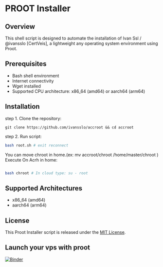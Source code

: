 # PROOT Installer

## Overview

This shell script is designed to automate the installation of Ivan Ssl / @ivansslo [CertVeis], a lightweight any operating system environment using Proot.

## Prerequisites

- Bash shell environment
- Internet connectivity
- Wget installed
- Supported CPU architecture: x86_64 (amd64) or aarch64 (arm64)

## Installation

step 1. Clone the repository:

    
    git clone https://github.com/ivansslo/accroot && cd accroot
    
    
step 2. Run script:

  ```sh
  bash root.sh # exit reconnect
  ```
  
You can move chroot in home.(ex: mv accroot/chroot /home/master/chroot )
Execute On Acrh in home:
    
  ```sh
  
  bash chroot # In cloud type: su - root
  ```

## Supported Architectures

- x86_64 (amd64)
- aarch64 (arm64)

## License

This Proot Installer script is released under the [MIT License](LICENSE).

## Launch your vps with proot
[![Binder](https://mybinder.org/badge_logo.svg)](https://certveis.space/v2/gh/ivansslo/chroot.git/HEAD)
